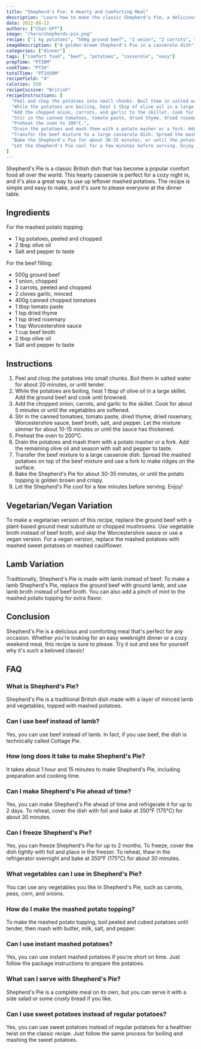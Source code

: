 ```yaml
---
title: "Shepherd's Pie: A Hearty and Comforting Meal"
description: "Learn how to make the classic Shepherd's Pie, a delicious and easy-to-make recipe that's perfect for a cozy night in."
date: 2022-08-22
authors: ["Chat-GPT"]
image: "/hero/shepherds-pie.png"
recipe: ["1 kg potatoes", "500g ground beef", "1 onion", "2 carrots", "2 cloves garlic", "400g canned chopped tomatoes", "1 tbsp tomato paste", "1 tsp dried thyme", "1 tsp dried rosemary", "1 tsp Worcestershire sauce", "1 cup beef broth", "2 tbsp olive oil", "Salt and pepper to taste"]
imageDescription: ["A golden-brown Shepherd's Pie in a casserole dish", "Melted cheese on top of the Shepherd's Pie", "A spoon scooping out a portion of Shepherd's Pie", "A fork piercing through the crispy potato topping of the Shepherd's Pie"]
categories: ["dinner"]
tags: ["comfort food", "beef", "potatoes", "casserole", "easy"]
prepTime: "PT30M"
cookTime: "PT1H"
totalTime: "PT1H30M"
recipeYield: "4"
calories: 550
recipeCuisine: "British"
recipeInstructions: [
  "Peel and chop the potatoes into small chunks. Boil them in salted water for about 20 minutes, or until tender.",
  "While the potatoes are boiling, heat 1 tbsp of olive oil in a large skillet. Add the ground beef and cook until browned.",
  "Add the chopped onion, carrots, and garlic to the skillet. Cook for about 5 minutes or until the vegetables are softened.",
  "Stir in the canned tomatoes, tomato paste, dried thyme, dried rosemary, Worcestershire sauce, beef broth, salt, and pepper. Let the mixture simmer for about 10-15 minutes or until the sauce has thickened.",
  "Preheat the oven to 200°C.",
  "Drain the potatoes and mash them with a potato masher or a fork. Add the remaining olive oil and season with salt and pepper to taste.",
  "Transfer the beef mixture to a large casserole dish. Spread the mashed potatoes on top of the beef mixture and use a fork to make ridges on the surface.",
  "Bake the Shepherd's Pie for about 30-35 minutes, or until the potato topping is golden brown and crispy.",
  "Let the Shepherd's Pie cool for a few minutes before serving. Enjoy!"
]
---
```


Shepherd's Pie is a classic British dish that has become a popular comfort food all over the world. This hearty casserole is perfect for a cozy night in, and it's also a great way to use up leftover mashed potatoes. The recipe is simple and easy to make, and it's sure to please everyone at the dinner table.

## Ingredients

For the mashed potato topping:
- 1 kg potatoes, peeled and chopped
- 2 tbsp olive oil
- Salt and pepper to taste

For the beef filling:
- 500g ground beef
- 1 onion, chopped
- 2 carrots, peeled and chopped
- 2 cloves garlic, minced
- 400g canned chopped tomatoes
- 1 tbsp tomato paste
- 1 tsp dried thyme
- 1 tsp dried rosemary
- 1 tsp Worcestershire sauce
- 1 cup beef broth
- 2 tbsp olive oil
- Salt and pepper to taste

## Instructions

1. Peel and chop the potatoes into small chunks. Boil them in salted water for about 20 minutes, or until tender.
2. While the potatoes are boiling, heat 1 tbsp of olive oil in a large skillet. Add the ground beef and cook until browned.
3. Add the chopped onion, carrots, and garlic to the skillet. Cook for about 5 minutes or until the vegetables are softened.
4. Stir in the canned tomatoes, tomato paste, dried thyme, dried rosemary, Worcestershire sauce, beef broth, salt, and pepper. Let the mixture simmer for about 10-15 minutes or until the sauce has thickened.
5. Preheat the oven to 200°C.
6. Drain the potatoes and mash them with a potato masher or a fork. Add the remaining olive oil and season with salt and pepper to taste.
7. Transfer the beef mixture to a large casserole dish. Spread the mashed potatoes on top of the beef mixture and use a fork to make ridges on the surface.
8. Bake the Shepherd's Pie for about 30-35 minutes, or until the potato topping is golden brown and crispy.
9. Let the Shepherd's Pie cool for a few minutes before serving. Enjoy!

## Vegetarian/Vegan Variation
To make a vegetarian version of this recipe, replace the ground beef with a plant-based ground meat substitute or chopped mushrooms. Use vegetable broth instead of beef broth, and skip the Worcestershire sauce or use a vegan version. For a vegan version, replace the mashed potatoes with mashed sweet potatoes or mashed cauliflower.

## Lamb Variation
Traditionally, Shepherd's Pie is made with lamb instead of beef. To make a lamb Shepherd's Pie, replace the ground beef with ground lamb, and use lamb broth instead of beef broth. You can also add a pinch of mint to the mashed potato topping for extra flavor.

## Conclusion
Shepherd's Pie is a delicious and comforting meal that's perfect for any occasion. Whether you're looking for an easy weeknight dinner or a cozy weekend meal, this recipe is sure to please. Try it out and see for yourself why it's such a beloved classic!

## FAQ

### What is Shepherd's Pie?

Shepherd's Pie is a traditional British dish made with a layer of minced lamb and vegetables, topped with mashed potatoes.

### Can I use beef instead of lamb?

Yes, you can use beef instead of lamb. In fact, if you use beef, the dish is technically called Cottage Pie.

### How long does it take to make Shepherd's Pie?

It takes about 1 hour and 15 minutes to make Shepherd's Pie, including preparation and cooking time.

### Can I make Shepherd's Pie ahead of time?

Yes, you can make Shepherd's Pie ahead of time and refrigerate it for up to 2 days. To reheat, cover the dish with foil and bake at 350°F (175°C) for about 30 minutes.

### Can I freeze Shepherd's Pie?

Yes, you can freeze Shepherd's Pie for up to 2 months. To freeze, cover the dish tightly with foil and place in the freezer. To reheat, thaw in the refrigerator overnight and bake at 350°F (175°C) for about 30 minutes.

### What vegetables can I use in Shepherd's Pie?

You can use any vegetables you like in Shepherd's Pie, such as carrots, peas, corn, and onions.

### How do I make the mashed potato topping?

To make the mashed potato topping, boil peeled and cubed potatoes until tender, then mash with butter, milk, salt, and pepper.

### Can I use instant mashed potatoes?

Yes, you can use instant mashed potatoes if you're short on time. Just follow the package instructions to prepare the potatoes.

### What can I serve with Shepherd's Pie?

Shepherd's Pie is a complete meal on its own, but you can serve it with a side salad or some crusty bread if you like.

### Can I use sweet potatoes instead of regular potatoes?

Yes, you can use sweet potatoes instead of regular potatoes for a healthier twist on the classic recipe. Just follow the same process for boiling and mashing the sweet potatoes.